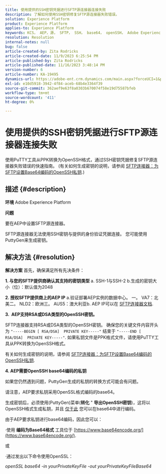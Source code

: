 ```yaml
---
title: 使用提供的SSH密钥凭据进行SFTP源连接器连接失败
description: 了解如何使用SSH密钥修复SFTP源连接器失败错误。
solution: Experience Platform
product: Experience Platform
applies-to: Experience Platform
keywords: KCS， AEP，源， SFTP， SSH， base64， openSSH， Adobe Experience Platform，故障排除，连接器，失败连接， SSH密钥凭据
resolution: Resolution
internal-notes: null
bug: false
article-created-by: Zita Rodricks
article-created-date: 11/9/2023 6:25:54 PM
article-published-by: Zita Rodricks
article-published-date: 11/16/2023 3:48:14 PM
version-number: 6
article-number: KA-19495
dynamics-url: https://adobe-ent.crm.dynamics.com/main.aspx?forceUCI=1&pagetype=entityrecord&etn=knowledgearticle&id=1b71a96a-2d7f-ee11-8179-6045bd006793
exl-id: e10d5918-3942-4f84-aceb-68b4e3364f39
source-git-commit: 362aef9e63f8a0303b670074f58e19d75587bfeb
workflow-type: tm+mt
source-wordcount: '411'
ht-degree: 0%

---
```


# 使用提供的SSH密钥凭据进行SFTP源连接器连接失败


使用PuTTY工具从PPK转换为OpenSSH格式，通过SSH密钥凭据修复SFTP源连接器失败错误的快速指南。 (有关如何生成密钥的说明，请参阅 [SFTP连接器：为SFTP设置Base64编码的OpenSSH私钥](https://experienceleague.adobe.com/docs/experience-platform/sources/connectors/cloud-storage/sftp.html#set-up-a-base64-encoded-openssh-private-key-for-sftp).)

## 描述 {#description}


<b>环境</b>
Adobe Experience Platform

<b>问题</b>

要在AEP中设置SFTP源连接器。

SFTP源连接器无法使用SSH密钥与提供的身份验证凭据连接。 您可能使用PuttyGen来生成密钥。


## 解决方法 {#resolution}


<b>解决方案</b>
首先，确保满足所有先决条件：

<b>1. 与您的SFTP提供商确认其支持的密钥类型</b>
a. SSH-1与SSH-2 b.生成的密钥大小（位）：默认值为2048

<b>2. 授权SFTP提供商上的AEP IP</b>
a.验证部署AEP实例的数据中心。
一。 VA7：北美二。 NLD2：欧洲三。 AUS5：澳大利亚b. AEP IP可以在 [SFTP连接器文档](https://experienceleague.adobe.com/docs/experience-platform/sources/connectors/cloud-storage/sftp.html).



<b>3.  AEP支持RSA或DSA类型的OpenSSH密钥。</b>

SFTP连接器支持RSA或DSA类型的OpenSSH密钥。 确保您的关键文件内容开头为 `"-----BEGIN [ RSA/DSA]  PRIVATE KEY-----"` 结束于 `"-----END [ RSA/DSA]  PRIVATE KEY-----"`. 如果私钥文件是PPK格式文件，请使用PuTTY工具从PPK转换为OpenSSH格式。

有关如何生成密钥的说明，请参阅 [SFTP连接器：为SFTP设置Base64编码的OpenSSH私钥](https://experienceleague.adobe.com/docs/experience-platform/sources/connectors/cloud-storage/sftp.html#set-up-a-base64-encoded-openssh-private-key-for-sftp).



<b>4. AEP需要OpenSSH base64编码的私钥 </b>



如果您仍然遇到问题，PuttyGen生成的私钥的转换方式可能会有问题。

请注意，AEP要求私钥采用OpenSSL格式编码的base64。

生成密钥后，必须使用(PuttyGen)菜单(<b>转化</b> &quot; <b>导出OpenSSH密钥</b>)，这将以OpenSSH格式生成私钥，并且 <u>仅于此</u> 您可以在base64中进行编码。

由于AEP要求私钥进行base64编码，因此您可以：

·使用 <b>编码为Base64格式</b> 工具位于 [https://www.base64encode.org/](https://www.base64encode.org/).

或

·通过发出以下命令使用OpenSSL：

*openSSL base64 -in yourPrivateKeyFile -out yourPrivateKeyFileBase64*
